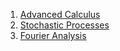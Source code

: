 1. [Advanced Calculus](file:///home/emile/Textbooks/Present/AdvancedCalculus.pdf)
2. [Stochastic Processes](file:///home/emile/Textbooks/Present/StochasticProcesses.pdf)
3. [Fourier Analysis](file:///home/emile/Textbooks/Present/FourierAnalysis.pdf)